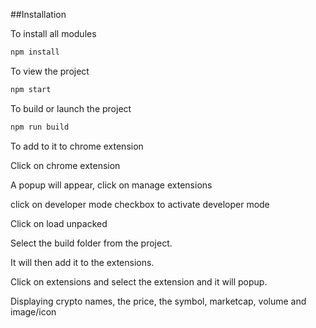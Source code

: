 ##Installation 

To install all modules 
```bash
npm install
```

To view the project
```bash
npm start

```
To build or launch the project
```bash
npm run build
```

To add to it to chrome extension

Click on chrome extension 

A popup will appear, click on manage extensions 

click on developer mode checkbox to activate developer mode

Click on load unpacked 

Select the build folder from the project.

It will then add it to the extensions.

Click on extensions and select the extension and it will popup.

Displaying crypto names, the price, the symbol, marketcap, volume and image/icon 